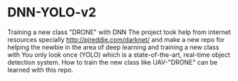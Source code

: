 # DNN-YOLO-v2
Training a new class "DRONE" with DNN
The project took help from internet resources specially http://pjreddie.com/darknet/ and make a new repo for helping the newbie in the area of deep learning and training
a new class with You only look once (YOLO) which is a state-of-the-art, real-time object detection system. 
How to train the new class like UAV-"DRONE" can be learned with this repo.
